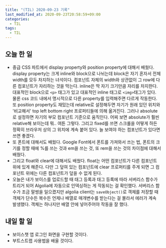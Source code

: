 ```yaml
---
title: "(TIL) 2020-09-23 기록"
last_modified_at: 2020-09-23T20:58:59+09:00
categories:
  - TIL
tags:
  - TIL
---
```


## 오늘 한 일
- 중급 CSS 파트에서 display property와 position property에 대해서 배웠다. display property는 크게 inline와 block으로 나뉘는데 block은 자기 혼자서 전체 width를 모두 차지하는 녀석이다. 컴포넌트 자체의 width와 상관없이 그 row에 다른 컴포넌트가 자리하는 것을 막는다. inline은 딱 자기 크기만큼 자리를 차지한다. 대표적인 block으로 ```<p>``` 태그가 있고 대표적인 inline 태그로 ```<img>```태그가 있다. 물론 css 코드 내에서 명시적으로 다른 property를 입력해주면 다르게 작동한다. 또 position property도 재밌는데 relative로 설정해두면 자기가 원래 있던 위치와 '비교해서' top left bottom right 프로퍼티들에 의해 옮겨진다. 그러나 absolute로 설정하면 자기의 부모 컴포넌트 기준으로 움직인다. 어찌 보면 absolute가 훨씬 relative해 보이는데 뭐.. 여튼 그렇다. 그리고 fixed를 쓰면 스크롤을 어떻게 하든 정확히 브라우저 상의 그 위치에 계속 붙어 있다. 늘 보여야 하는 컴포넌트가 있다면 쓰면 좋겠다.
- 또 폰트에 대해서도 배웠다. Google Font에서 폰트를 가져와서 쓰는 법, 폰트의 크기를 정할 때에 %를 쓰는 것과 em을 쓰는 것, 또 rem을 쓰는 것의 차이점에 대해서 배웠다.
- 그리고 float와 clear에 대해서도 배웠다. float는 어떤 컴포넌트가 다른 컴포넌트 위에 있게 해준다. 다만 그 덮여 있는 컴포넌트에 clear 프로퍼티를 주게 되면 그 컴포넌트 위에는 다른 컴포넌트가 덮을 수 없게 된다.
- 오늘은 내가 보이스를 업로드할 때 태그 등록과 태그 등록에 따라 서버리스 함수가 트리거 되어 Algolia에 자동으로 인덱싱하는 게 작동되는 걸 확인했다. 서버리스 함수가 조금 말썽을 일으켰지만 algolia client는 ```saveObject()```로 객체를 저장할 때 객체가 단수든 복수든 언제나 배열로 매개변수를 받는다는 걸 몰라서 에러가 계속 발생했다. 객체는 하나지만 배열 안에 넣어주어야 작동을 잘 했다.

## 내일 할 일
- 보이스챗 앱 로그인 화면을 구현할 것이다.
- 부트스트랩 사용법을 배울 것이다.
